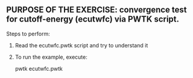 PURPOSE OF THE EXERCISE:
convergence test for cutoff-energy (ecutwfc) via PWTK script.
-------------------------------------------------------------

Steps to perform:

1. Read the ecutwfc.pwtk script and try to understand it

2. To run the example, execute:

   pwtk ecutwfc.pwtk
